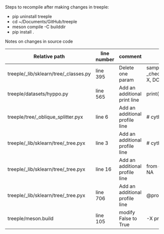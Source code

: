 Steps to recompile after making changes in treeple:

- pip uninstall treeple
- cd ~/Documents/GitHub/treeple
- meson compile -C builddir
- pip install .


Notes on changes in source code
<!-- - treeple/_lib/sklearn/tree/_classes.py, line 395, delete one param, original: sample_weight = _check_sample_weight(sample_weight, X, DOUBLE)
- treeple/datasets/hyppo.py, line 565, an additional print line -->

| Relative path | line number | comment | original |
|-----------------|-----------------|-----------------|-----------------|
| treeple/_lib/sklearn/tree/_classes.py  |  line 395  | Delete one param | sample_weight = _check_sample_weight(sample_weight, X, DOUBLE) |
| treeple/datasets/hyppo.py    | line 565    | Add an additional print line   | print("yesssss"), original: NA |
| treeple/tree/_oblique_splitter.pyx | line 6 | Add an additional profile line | # cython: profile=True, original: NA |
| treeple/_lib/sklearn/tree/_tree.pyx | line 3 | Add an additional profile line | # cython: profile=True, original: NA |
| treeple/_lib/sklearn/tree/_tree.pyx | line 16 | Add an additional profile line | from cython cimport profile, original: NA |
| treeple/_lib/sklearn/tree/_tree.pyx | line 706 | Add an additional profile line | @profile(True), original: NA |
| treeple/meson.build | line 105 | modify False to True| -X profile=False|